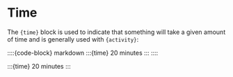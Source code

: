 # Time

The `{time}` block is used to indicate that something will take a given amount of time and is generally used with
`{activity}`:

::::{code-block} markdown
:::{time} 20 minutes
:::
::::

:::{time} 20 minutes
:::
